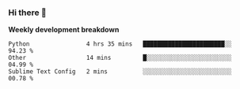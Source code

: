 ### Hi there 👋


**Weekly development breakdown**

<!--START_SECTION:waka-->
```text
Python                4 hrs 35 mins   ███████████████████████░░   94.23 % 
Other                 14 mins         █░░░░░░░░░░░░░░░░░░░░░░░░   04.99 % 
Sublime Text Config   2 mins          ░░░░░░░░░░░░░░░░░░░░░░░░░   00.78 %
```
<!--END_SECTION:waka-->
